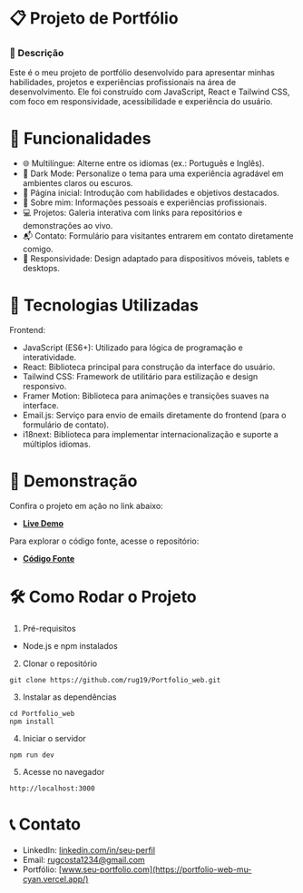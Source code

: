 
# 📋 Projeto de Portfólio

### 🎯 Descrição
Este é o meu projeto de portfólio desenvolvido para apresentar minhas habilidades, projetos e experiências profissionais na área de desenvolvimento. Ele foi construído com JavaScript, React e Tailwind CSS, com foco em responsividade, acessibilidade e experiência do usuário.

# 🚀 Funcionalidades
- 🌐 Multilíngue: Alterne entre os idiomas (ex.: Português e Inglês).
- 🌙 Dark Mode: Personalize o tema para uma experiência agradável em ambientes claros ou escuros.
- 📄 Página inicial: Introdução com habilidades e objetivos destacados.
- 👤 Sobre mim: Informações pessoais e experiências profissionais.
- 💻 Projetos: Galeria interativa com links para repositórios e demonstrações ao vivo.
- 📬 Contato: Formulário para visitantes entrarem em contato diretamente comigo.
- 📱 Responsividade: Design adaptado para dispositivos móveis, tablets e desktops.
# 🔧 Tecnologias Utilizadas
Frontend:
- JavaScript (ES6+): Utilizado para lógica de programação e interatividade.
- React: Biblioteca principal para construção da interface do usuário.
- Tailwind CSS: Framework de utilitário para estilização e design responsivo.
- Framer Motion: Biblioteca para animações e transições suaves na interface.
- Email.js: Serviço para envio de emails diretamente do frontend (para o formulário de contato).
- i18next: Biblioteca para implementar internacionalização e suporte a múltiplos idiomas.
# 📸 Demonstração

Confira o projeto em ação no link abaixo:
- **[Live Demo](https://portfolio-web-mu-cyan.vercel.app/)**

Para explorar o código fonte, acesse o repositório:
- **[Código Fonte](https://github.com/rug19/Portfolio_web.git)**

# 🛠 Como Rodar o Projeto
1. Pré-requisitos
- Node.js e npm instalados

2. Clonar o repositório
```
git clone https://github.com/rug19/Portfolio_web.git
```
3. Instalar as dependências
```
cd Portfolio_web
npm install
```
4. Iniciar o servidor
```
npm run dev
```
5. Acesse no navegador
```
http://localhost:3000
```

# 📞 Contato
- LinkedIn: [linkedin.com/in/seu-perfil](https://www.linkedin.com/in/ruan-gomes-a0b446187/)
- Email: rugcosta1234@gmail.com
- Portfólio: [www.seu-portfolio.com](https://portfolio-web-mu-cyan.vercel.app/)
